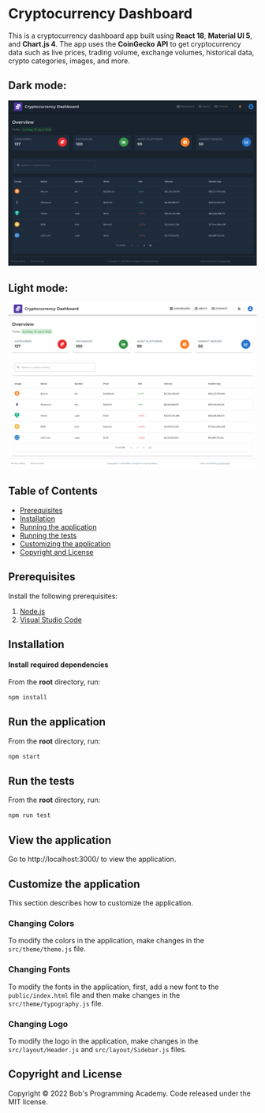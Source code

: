 # Cryptocurrency Dashboard

This is a cryptocurrency dashboard app built using **React 18**, **Material UI 5**, and **Chart.js 4**. The app uses the **CoinGecko API** to get cryptocurrency data such as live prices, trading volume, exchange volumes, historical data, crypto categories, images, and more.

## Dark mode:

![plot](https://github.com/BobsProgrammingAcademy/Cryptocurrency-Dashboard/blob/main/public/dark_mode.png?raw=true)

## Light mode:

![plot](https://github.com/BobsProgrammingAcademy/Cryptocurrency-Dashboard/blob/main/public/light_mode.png?raw=true)

## Table of Contents

- [Prerequisites](#prerequisites)
- [Installation](#installation)
- [Running the application](#run-the-application)
- [Running the tests](#run-the-tests)
- [Customizing the application](#customize-the-application)
- [Copyright and License](#copyright-and-license)

## Prerequisites

Install the following prerequisites:

1. [Node.js](https://nodejs.org/en/)
2. [Visual Studio Code](https://code.visualstudio.com/download)

## Installation

#### Install required dependencies

From the **root** directory, run:

```bash
npm install
```

## Run the application

From the **root** directory, run:

```bash
npm start
```

## Run the tests

From the **root** directory, run:

```bash
npm run test
```

## View the application

Go to http://localhost:3000/ to view the application.

## Customize the application

This section describes how to customize the application.

### Changing Colors

To modify the colors in the application, make changes in the `src/theme/theme.js` file.

### Changing Fonts

To modify the fonts in the application, first, add a new font to the `public/index.html` file and then make changes in the `src/theme/typography.js` file.

### Changing Logo

To modify the logo in the application, make changes in the `src/layout/Header.js` and `src/layout/Sidebar.js` files.

## Copyright and License

Copyright © 2022 Bob's Programming Academy. Code released under the MIT license.
